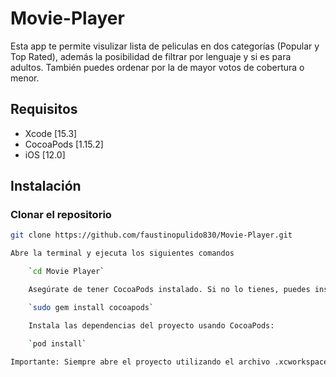 # Movie-Player

Esta app te permite visulizar lista de peliculas en dos categorías (Popular y Top Rated), además la posibilidad de filtrar por lenguaje y si es para adultos. También puedes ordenar por la de mayor votos de cobertura o menor.

## Requisitos
- Xcode [15.3]
- CocoaPods [1.15.2]
- iOS [12.0]

## Instalación

### Clonar el repositorio

```bash
git clone https://github.com/faustinopulido830/Movie-Player.git

Abre la terminal y ejecuta los siguientes comandos

    `cd Movie Player`

    Asegúrate de tener CocoaPods instalado. Si no lo tienes, puedes instalarlo usando el siguiente comando:

    `sudo gem install cocoapods`

    Instala las dependencias del proyecto usando CocoaPods:

    `pod install`

Importante: Siempre abre el proyecto utilizando el archivo .xcworkspace generado por CocoaPods y no el archivo .xcodeproj.


